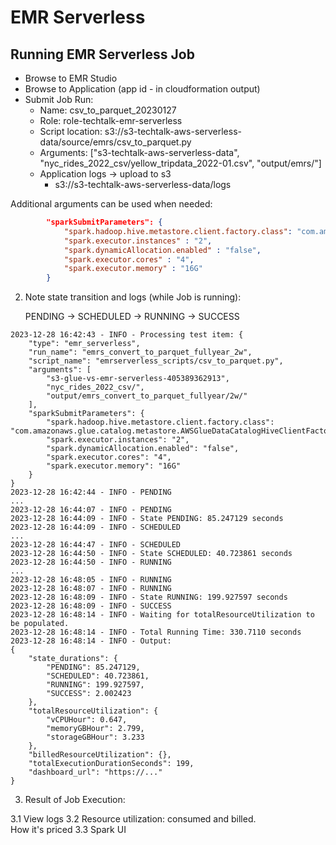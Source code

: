 

# EMR Serverless

## Running EMR Serverless Job
 - Browse to EMR Studio
 - Browse to Application (app id - in cloudformation output)
 - Submit Job Run:
   - Name: csv_to_parquet_20230127
   - Role: role-techtalk-emr-serverless
   - Script location: s3://s3-techtalk-aws-serverless-data/source/emrs/csv_to_parquet.py
   - Arguments: ["s3-techtalk-aws-serverless-data", "nyc_rides_2022_csv/yellow_tripdata_2022-01.csv", "output/emrs/"]
   - Application logs -> upload to s3
     - s3://s3-techtalk-aws-serverless-data/logs

Additional arguments can be used when needed:            
```json
        "sparkSubmitParameters": {
            "spark.hadoop.hive.metastore.client.factory.class": "com.amazonaws.glue.catalog.metastore.AWSGlueDataCatalogHiveClientFactory",
            "spark.executor.instances" : "2",
            "spark.dynamicAllocation.enabled" : "false",
            "spark.executor.cores" : "4",
            "spark.executor.memory" : "16G"
        }
```            

2. Note state transition and logs (while Job is running):

   PENDING -> SCHEDULED -> RUNNING -> SUCCESS

```log
2023-12-28 16:42:43 - INFO - Processing test item: {
    "type": "emr_serverless",
    "run_name": "emrs_convert_to_parquet_fullyear_2w",
    "script_name": "emrserverless_scripts/csv_to_parquet.py",
    "arguments": [
        "s3-glue-vs-emr-serverless-405389362913",
        "nyc_rides_2022_csv/",
        "output/emrs_convert_to_parquet_fullyear/2w/"
    ],
    "sparkSubmitParameters": {
        "spark.hadoop.hive.metastore.client.factory.class": "com.amazonaws.glue.catalog.metastore.AWSGlueDataCatalogHiveClientFactory",
        "spark.executor.instances": "2",
        "spark.dynamicAllocation.enabled": "false",
        "spark.executor.cores": "4",
        "spark.executor.memory": "16G"
    }
}
2023-12-28 16:42:44 - INFO - PENDING
...
2023-12-28 16:44:07 - INFO - PENDING
2023-12-28 16:44:09 - INFO - State PENDING: 85.247129 seconds
2023-12-28 16:44:09 - INFO - SCHEDULED
...
2023-12-28 16:44:47 - INFO - SCHEDULED
2023-12-28 16:44:50 - INFO - State SCHEDULED: 40.723861 seconds
2023-12-28 16:44:50 - INFO - RUNNING
...
2023-12-28 16:48:05 - INFO - RUNNING
2023-12-28 16:48:07 - INFO - RUNNING
2023-12-28 16:48:09 - INFO - State RUNNING: 199.927597 seconds
2023-12-28 16:48:09 - INFO - SUCCESS
2023-12-28 16:48:14 - INFO - Waiting for totalResourceUtilization to be populated.
2023-12-28 16:48:14 - INFO - Total Running Time: 330.7110 seconds
2023-12-28 16:48:14 - INFO - Output:
{
    "state_durations": {
        "PENDING": 85.247129,
        "SCHEDULED": 40.723861,
        "RUNNING": 199.927597,
        "SUCCESS": 2.002423
    },
    "totalResourceUtilization": {
        "vCPUHour": 0.647,
        "memoryGBHour": 2.799,
        "storageGBHour": 3.233
    },
    "billedResourceUtilization": {},
    "totalExecutionDurationSeconds": 199,
    "dashboard_url": "https://..."
}
``````

3. Result of Job Execution:

  3.1 View logs
  3.2 Resource utilization: consumed and billed.  
    How it's priced
  3.3 Spark UI
